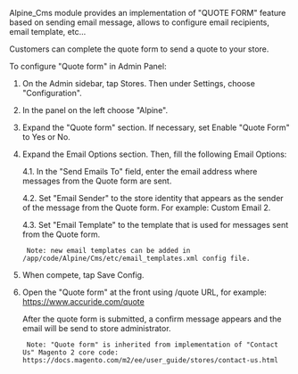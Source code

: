Alpine_Cms module provides an implementation of "QUOTE FORM" feature based on sending email message, allows to configure email recipients, email template, etc...

Customers can complete the quote form to send a quote to your store.

To configure "Quote form" in Admin Panel:

1. On the Admin sidebar, tap Stores. Then under Settings, choose "Configuration".

2. In the panel on the left choose "Alpine".

3. Expand  the "Quote form" section. If necessary, set Enable "Quote Form" to Yes or No.

4. Expand  the Email Options section. Then, fill the following Email Options:

	4.1. In the "Send Emails To" field, enter the email address where messages from the Quote form are sent.
	
	4.2. Set "Email Sender" to the store identity that appears as the sender of the message from the Quote form. For example: Custom Email 2.
	
	4.3. Set "Email Template" to the template that is used for messages sent from the Quote form.

        Note: new email templates can be added in /app/code/Alpine/Cms/etc/email_templates.xml config file.

5. When compete, tap Save Config.

6. Open the "Quote form" at the front using /quote URL, for example: https://www.accuride.com/quote

    After the quote form is submitted, a confirm message appears and the email will be send to store administrator.

        Note: "Quote form" is inherited from implementation of "Contact Us" Magento 2 core code: https://docs.magento.com/m2/ee/user_guide/stores/contact-us.html
